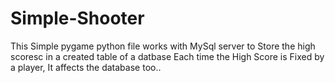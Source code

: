 # Simple-Shooter
This Simple pygame python file works with MySql server to Store the high scoresc in a created table of a datbase
Each time the High Score is Fixed by a player, It affects the database too..
